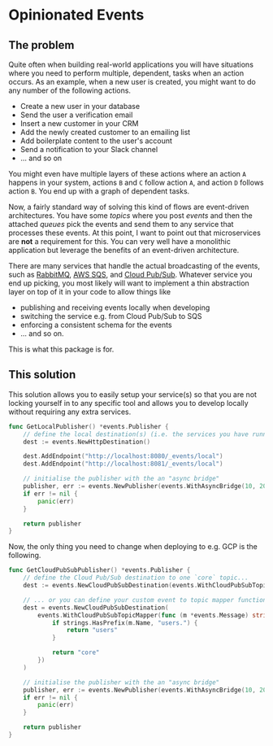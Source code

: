 # Opinionated Events

## The problem

Quite often when building real-world applications you will have situations where you need to perform
multiple, dependent, tasks when an action occurs. As an example, when a new user is created, you
might want to do any number of the following actions.

- Create a new user in your database
- Send the user a verification email
- Insert a new customer in your CRM
- Add the newly created customer to an emailing list
- Add boilerplate content to the user's account
- Send a notification to your Slack channel
- ... and so on

You might even have multiple layers of these actions where an action `A` happens in your system,
actions `B` and `C` follow action `A`, and action `D` follows action `B`. You end up with a graph of
dependent tasks.

Now, a fairly standard way of solving this kind of flows are event-driven architectures. You have
some _topics_ where you post _events_ and then the attached _queues_ pick the events and send them
to any service that processes these events. At this point, I want to point out that microservices
are **not** a requirement for this. You can very well have a monolithic application but leverage the
benefits of an event-driven architecture.

There are many services that handle the actual broadcasting of the events, such as
[RabbitMQ](https://www.rabbitmq.com), [AWS SQS](https://aws.amazon.com/sqs/), and
[Cloud Pub/Sub](https://cloud.google.com/pubsub). Whatever service you end up picking, you most
likely will want to implement a thin abstraction layer on top of it in your code to allow things
like

- publishing and receiving events locally when developing
- switching the service e.g. from Cloud Pub/Sub to SQS
- enforcing a consistent schema for the events
- ... and so on.

This is what this package is for.

## This solution

This solution allows you to easily setup your service(s) so that you are not locking yourself in to
any specific tool and allows you to develop locally without requiring any extra services.

```go
func GetLocalPublisher() *events.Publisher {
    // define the local destination(s) (i.e. the services you have running locally)
    dest := events.NewHttpDestination()

	dest.AddEndpoint("http://localhost:8080/_events/local")
	dest.AddEndpoint("http://localhost:8081/_events/local")

    // initialise the publisher with the an "async bridge"
    publisher, err := events.NewPublisher(events.WithAsyncBridge(10, 200, dest))
	if err != nil {
		panic(err)
	}

    return publisher
}
```

Now, the only thing you need to change when deploying to e.g. GCP is the following.

```go
func GetCloudPubSubPublisher() *events.Publisher {
    // define the Cloud Pub/Sub destination to one `core` topic...
    dest := events.NewCloudPubSubDestination(events.WithCloudPubSubTopic("core"))

    // ... or you can define your custom event to topic mapper function
    dest = events.NewCloudPubSubDestination(
        events.WithCloudPubSubTopicMapper(func (m *events.Message) string {
            if strings.HasPrefix(m.Name, "users.") {
                return "users"
            }

            return "core"
        })
    )

    // initialise the publisher with the an "async bridge"
    publisher, err := events.NewPublisher(events.WithAsyncBridge(10, 200, dest))
	if err != nil {
		panic(err)
	}

    return publisher
}
```
